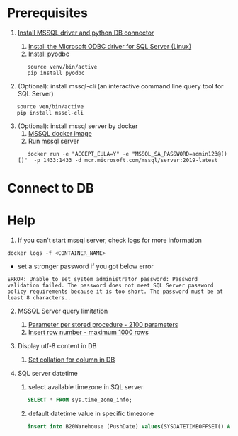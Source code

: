 # Prerequisites

1. [Install MSSQL driver and python DB connector](https://learn.microsoft.com/en-us/sql/connect/python/pyodbc/python-sql-driver-pyodbc?view=sql-server-ver16)
    1. [Install the Microsoft ODBC driver for SQL Server (Linux)](https://learn.microsoft.com/en-us/sql/connect/odbc/linux-mac/installing-the-microsoft-odbc-driver-for-sql-server?view=sql-server-ver16&tabs=alpine18-install%2Calpine17-install%2Cdebian8-install%2Credhat7-13-install%2Crhel7-offline)
    2. [Install pyodbc](https://github.com/mkleehammer/pyodbc)
   ```shell
      source venv/bin/active
      pip install pyodbc 
   ```

2. (Optional): install mssql-cli (an interactive command line query tool for SQL Server)

```shell
   source ven/bin/active
   pip install mssql-cli
```


3. (Optional): install mssql server by docker
    1. [MSSQL docker image](https://hub.docker.com/_/microsoft-mssql-server)
    2. Run mssql server
   ```shell
      docker run -e "ACCEPT_EULA=Y" -e "MSSQL_SA_PASSWORD=admin123@()[]"  -p 1433:1433 -d mcr.microsoft.com/mssql/server:2019-latest
   ```

# Connect to DB

# Help

1. If you can't start mssql server, check logs for more information

```shell
docker logs -f <CONTAINER_NAME>
```

+ set a stronger password if you got below error

```shell
ERROR: Unable to set system administrator password: Password validation failed. The password does not meet SQL Server password policy requirements because it is too short. The password must be at least 8 characters..
```

2. MSSQL Server query limitation
   1. [Parameter per stored procedure - 2100 parameters](https://learn.microsoft.com/en-us/sql/sql-server/maximum-capacity-specifications-for-sql-server?redirectedfrom=MSDN&view=sql-server-ver16)
   2. [Insert row number - maximum 1000 rows](https://learn.microsoft.com/en-us/sql/t-sql/queries/table-value-constructor-transact-sql?redirectedfrom=MSDN&view=sql-server-ver15#limitations-and-restrictions)
3. Display utf-8 content in DB
   1. [Set collation for column in DB](https://learn.microsoft.com/en-us/sql/relational-databases/collations/set-or-change-the-column-collation?view=sql-server-ver16)

4. SQL server datetime
   1. select available timezone in SQL server
   ```sql
      SELECT * FROM sys.time_zone_info;
   ```
   2. default datetime value in specific timezone
   ```sql
      insert into B20Warehouse (PushDate) values(SYSDATETIMEOFFSET() AT TIME ZONE 'SE Asia Standard Time')
   ```